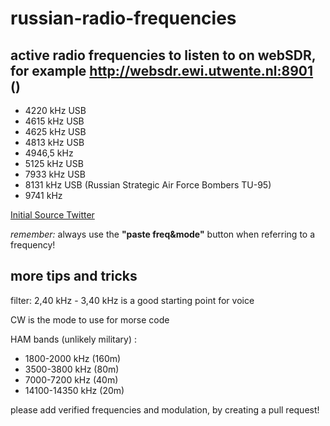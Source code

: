 # russian-radio-frequencies
## active radio frequencies to listen to on webSDR, for example http://websdr.ewi.utwente.nl:8901 ()

- 4220 kHz USB
- 4615 kHz USB
- 4625 kHz USB
- 4813 kHz USB
- 4946,5 kHz
- 5125 kHz USB
- 7933 kHz USB 
- 8131 kHz USB (Russian Strategic Air Force Bombers TU-95)
- 9741 kHz

[Initial Source Twitter](https://twitter.com/DeepNetAnon/status/1497772231816065028)

*remember:* always use the **"paste freq&mode"** button when 
referring to a frequency!

## more tips and tricks
filter: 2,40 kHz - 3,40 kHz is a good starting point for voice

CW is the mode to use for morse code


HAM bands (unlikely military) : 
- 1800-2000 kHz (160m)
- 3500-3800 kHz (80m)
- 7000-7200 kHz (40m)
- 14100-14350 kHz (20m)

please add verified frequencies and modulation, by creating a pull request!
